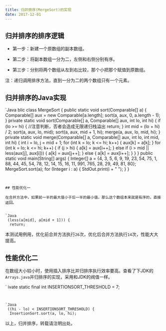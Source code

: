 ```yaml
---
title: 归并排序(MergeSort)的实现
date: 2017-12-01
---
```


## 归并排序的排序逻辑

* 第一步：新建一个原数组的副本数组。

* 第二步：将副本数组一分为二，左侧和右侧分别有序。

* 第三步：分别将两个数组从左到右比较，那个小把那个赋值到原数组。


注：递归调用排序方法，直到一分为二的两个数组只有一个元素。


<!-- more -->


## 归并排序的Java实现


`Java
blic class MergeSort {
  public static void sort(Comparable[] a) {
      Comparable[] aux = new Comparable[a.length];
      sort(a, aux, 0, a.length - 1);
  }
  private static void sort(Comparable[] a, Comparable[] aux, int lo, int hi) {
      if (lo >= hi) { //注意判断，否者会造成无限递归栈溢出
          return;
      }
      int mid = (lo + hi) / 2;
      sort(a, aux, lo, mid);
      sort(a, aux, mid + 1, hi);
      merge(a, aux, lo, mid, hi);
  }
  private static void merge(Comparable[] a, Comparable[] aux, int lo, int mid, int hi) {
      int i = lo, j = mid + 1;
      for (int k = lo; k <= hi; k++) {
          aux[k] = a[k];
      }
      for (int k = lo; k <= hi; k++) {
          if (j > hi) {
              a[k] = aux[i++];
          } else if (i > mid || less(aux[j], aux[i])) {
              a[k] = aux[j++];
          } else {
              a[k] = aux[i++];
          }
      }
  }
  public static void main(String[] args) {
      Integer[] a = {4, 3, 5, 6, 9, 19, 23, 54, 75, 1, 88, 44, 45, 54, 78, 12, 14, 15, 16, 11, 991, 765, 28, 29, 49, 81, 80};
      MergeSort.sort(a);
      for (Integer i : a) {
          StdOut.print(i + " ");
      }
  }
```


## 性能优化一

在合并方法中，如果前一半的最大值小于后一半的最小值，那么这个数组本来就是有序的，直接返回。


`Java
 (less(a[mid], a[mid + 1])) {
  return;
```


本测试用例用，优化前合并方法执行`26`次，优化后合并方法执行`14`次，性能大大提高。


## 性能优化二

在数组大小较小时，使用插入排序比并归排序执行效率要高。查看了下JDK的`Arrays.java`并归排序的实现，采用和JDK的阀值一样。


`
ivate static final int INSERTIONSORT_THRESHOLD = 7;
```


`Java
 ((hi - lo) < INSERTIONSORT_THRESHOLD) {
  InsertionSort.sort(a, lo, hi);
```


以上，归并排序，转载请注明出处。
